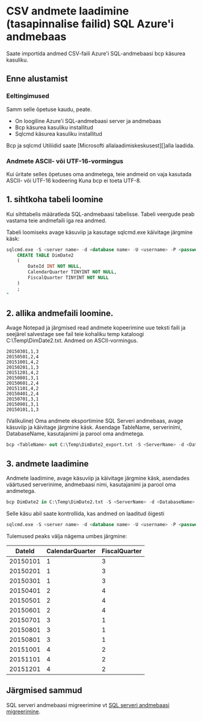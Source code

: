 <properties
   pageTitle="CSV-faili andmete laadimine Azure SQL-i Databaase (bcp) | Microsoft Azure'i"
   description="Suurus: väike andmete jaoks kasutatakse andmete importimiseks Azure'i SQL-andmebaasi bcp."
   services="sql-database"
   documentationCenter="NA"
   authors="CarlRabeler"
   manager="jhubbard"
   editor=""/>

<tags
   ms.service="sql-database"
   ms.devlang="NA"
   ms.topic="get-started-article"
   ms.tgt_pltfrm="NA"
   ms.workload="data-services"
   ms.date="09/13/2016"
   ms.author="carlrab"/>


# <a name="load-data-from-csv-into-azure-sql-data-warehouse-flat-files"></a>CSV andmete laadimine (tasapinnalise failid) SQL Azure'i andmebaas

Saate importida andmed CSV-faili Azure'i SQL-andmebaasi bcp käsurea kasuliku.

## <a name="before-you-begin"></a>Enne alustamist

### <a name="prerequisites"></a>Eeltingimused

Samm selle õpetuse kaudu, peate.

- On loogiline Azure'i SQL-andmebaasi server ja andmebaas
- Bcp käsurea kasuliku installitud
- Sqlcmd käsurea kasuliku installitud

Bcp ja sqlcmd Utiliidid saate [Microsofti allalaadimiskeskusest][]alla laadida.

### <a name="data-in-ascii-or-utf-16-format"></a>Andmete ASCII- või UTF-16-vormingus

Kui üritate selles õpetuses oma andmetega, teie andmeid on vaja kasutada ASCII- või UTF-16 kodeering Kuna bcp ei toeta UTF-8. 

## <a name="1-create-a-destination-table"></a>1. sihtkoha tabeli loomine

Kui sihttabelis määratleda SQL-andmebaasi tabelisse. Tabeli veergude peab vastama teie andmefaili iga rea andmed.

Tabeli loomiseks avage käsuviip ja kasutage sqlcmd.exe käivitage järgmine käsk:


```sql
sqlcmd.exe -S <server name> -d <database name> -U <username> -P <password> -I -Q "
    CREATE TABLE DimDate2
    (
        DateId INT NOT NULL,
        CalendarQuarter TINYINT NOT NULL,
        FiscalQuarter TINYINT NOT NULL
    )
    ;
"
```


## <a name="2-create-a-source-data-file"></a>2. allika andmefaili loomine.

Avage Notepad ja järgmised read andmete kopeerimine uue teksti faili ja seejärel salvestage see fail teie kohaliku temp kataloogi C:\Temp\DimDate2.txt. Andmed on ASCII-vormingus.

```
20150301,1,3
20150501,2,4
20151001,4,2
20150201,1,3
20151201,4,2
20150801,3,1
20150601,2,4
20151101,4,2
20150401,2,4
20150701,3,1
20150901,3,1
20150101,1,3
```

(Valikuline) Oma andmete eksportimine SQL Serveri andmebaas, avage käsuviip ja käivitage järgmine käsk. Asendage TableName, serverinimi, DatabaseName, kasutajanimi ja parool oma andmetega.

```sql
bcp <TableName> out C:\Temp\DimDate2_export.txt -S <ServerName> -d <DatabaseName> -U <Username> -P <Password> -q -c -t ','
```

## <a name="3-load-the-data"></a>3. andmete laadimine
Andmete laadimine, avage käsuviip ja käivitage järgmine käsk, asendades väärtused serverinime, andmebaasi nimi, kasutajanimi ja parool oma andmetega.

```sql
bcp DimDate2 in C:\Temp\DimDate2.txt -S <ServerName> -d <DatabaseName> -U <Username> -P <password> -q -c -t  ','
```

Selle käsu abil saate kontrollida, kas andmed on laaditud õigesti

```sql
sqlcmd.exe -S <server name> -d <database name> -U <username> -P <password> -I -Q "SELECT * FROM DimDate2 ORDER BY 1;"
```

Tulemused peaks välja nägema umbes järgmine:

DateId |CalendarQuarter |FiscalQuarter
----------- |--------------- |-------------
20150101 |1 |3
20150201 |1 |3
20150301 |1 |3
20150401 |2 |4
20150501 |2 |4
20150601 |2 |4
20150701 |3 |1
20150801 |3 |1
20150801 |3 |1
20151001 |4 |2
20151101 |4 |2
20151201 |4 |2


## <a name="next-steps"></a>Järgmised sammud

SQL serveri andmebaasi migreerimine vt [SQL serveri andmebaasi migreerimine](sql-database-cloud-migrate.md).

<!--MSDN references-->
[bcp]: https://msdn.microsoft.com/library/ms162802.aspx
[CREATE TABLE syntax]: https://msdn.microsoft.com/library/mt203953.aspx

<!--Other Web references-->
[Microsofti allalaadimiskeskus]: https://www.microsoft.com/download/details.aspx?id=36433

